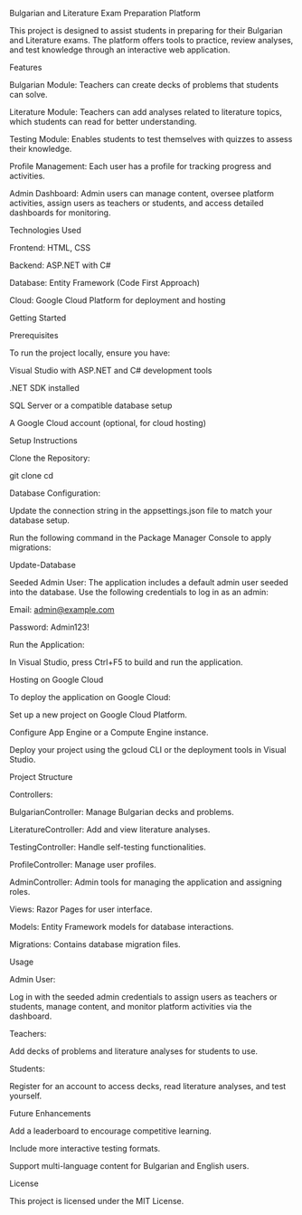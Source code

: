 Bulgarian and Literature Exam Preparation Platform

This project is designed to assist students in preparing for their Bulgarian and Literature exams. The platform offers tools to practice, review analyses, and test knowledge through an interactive web application.

Features

Bulgarian Module: Teachers can create decks of problems that students can solve.

Literature Module: Teachers can add analyses related to literature topics, which students can read for better understanding.

Testing Module: Enables students to test themselves with quizzes to assess their knowledge.

Profile Management: Each user has a profile for tracking progress and activities.

Admin Dashboard: Admin users can manage content, oversee platform activities, assign users as teachers or students, and access detailed dashboards for monitoring.

Technologies Used

Frontend: HTML, CSS

Backend: ASP.NET with C#

Database: Entity Framework (Code First Approach)

Cloud: Google Cloud Platform for deployment and hosting

Getting Started

Prerequisites

To run the project locally, ensure you have:

Visual Studio with ASP.NET and C# development tools

.NET SDK installed

SQL Server or a compatible database setup

A Google Cloud account (optional, for cloud hosting)

Setup Instructions

Clone the Repository:

git clone <repository-url>
cd <project-folder>

Database Configuration:

Update the connection string in the appsettings.json file to match your database setup.

Run the following command in the Package Manager Console to apply migrations:

Update-Database

Seeded Admin User:
The application includes a default admin user seeded into the database. Use the following credentials to log in as an admin:

Email: admin@example.com

Password: Admin123!

Run the Application:

In Visual Studio, press Ctrl+F5 to build and run the application.

Hosting on Google Cloud

To deploy the application on Google Cloud:

Set up a new project on Google Cloud Platform.

Configure App Engine or a Compute Engine instance.

Deploy your project using the gcloud CLI or the deployment tools in Visual Studio.

Project Structure

Controllers:

BulgarianController: Manage Bulgarian decks and problems.

LiteratureController: Add and view literature analyses.

TestingController: Handle self-testing functionalities.

ProfileController: Manage user profiles.

AdminController: Admin tools for managing the application and assigning roles.

Views: Razor Pages for user interface.

Models: Entity Framework models for database interactions.

Migrations: Contains database migration files.

Usage

Admin User:

Log in with the seeded admin credentials to assign users as teachers or students, manage content, and monitor platform activities via the dashboard.

Teachers:

Add decks of problems and literature analyses for students to use.

Students:

Register for an account to access decks, read literature analyses, and test yourself.

Future Enhancements

Add a leaderboard to encourage competitive learning.

Include more interactive testing formats.

Support multi-language content for Bulgarian and English users.

License

This project is licensed under the MIT License.
